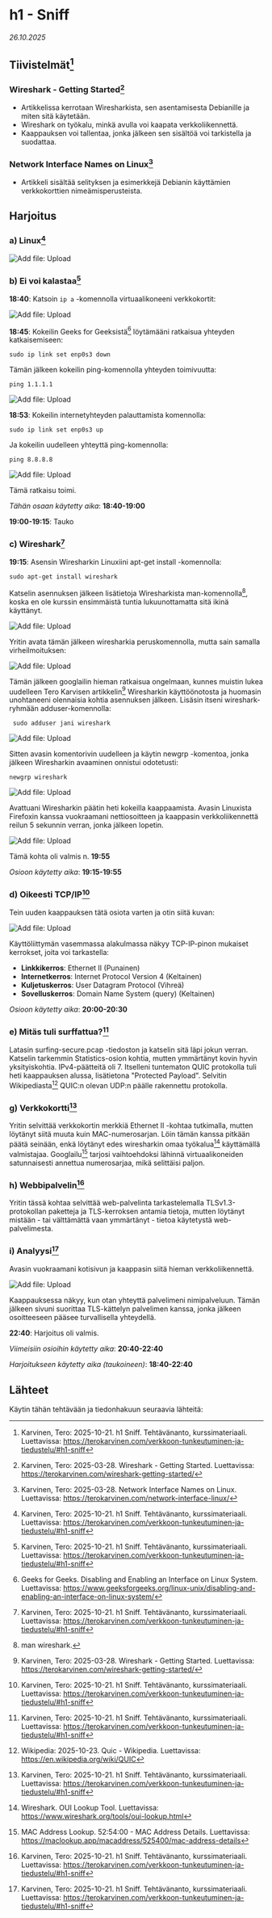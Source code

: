 # h1 - Sniff

*26.10.2025*

## Tiivistelmät[^1]

### Wireshark - Getting Started[^2]

- Artikkelissa kerrotaan Wiresharkista, sen asentamisesta Debianille ja miten sitä käytetään.
- Wireshark on työkalu, minkä avulla voi kaapata verkkoliikennettä.
- Kaappauksen voi tallentaa, jonka jälkeen sen sisältöä voi tarkistella ja suodattaa.

### Network Interface Names on Linux[^3]

- Artikkeli sisältää selityksen ja esimerkkejä Debianin käyttämien verkkokorttien nimeämisperusteista.

## Harjoitus

### a) Linux[^1]

![Add file: Upload](h1_linux.png)

### b) Ei voi kalastaa[^1]

**18:40**: Katsoin ```ip a``` -komennolla virtuaalikoneeni verkkokortit: 

![Add file: Upload](h1_ipa.png)

**18:45**: Kokeilin Geeks for Geeksistä[^4] löytämääni ratkaisua yhteyden katkaisemiseen: 

```sudo ip link set enp0s3 down```

Tämän jälkeen kokeilin ping-komennolla yhteyden toimivuutta: 

```ping 1.1.1.1```

![Add file: Upload](h1_linkdown.png)

**18:53**: Kokeilin internetyhteyden palauttamista komennolla: 

```sudo ip link set enp0s3 up```

Ja kokeilin uudelleen yhteyttä ping-komennolla: 

```ping 8.8.8.8```

![Add file: Upload](h1_linkup.png)

Tämä ratkaisu toimi. 

*Tähän osaan käytetty aika*: **18:40-19:00**

**19:00-19:15**: Tauko

### c) Wireshark[^1]

**19:15**: Asensin Wiresharkin Linuxiini apt-get install -komennolla: 

```sudo apt-get install wireshark``` 

Katselin asennuksen jälkeen lisätietoja Wiresharkista man-komennolla[^5], koska en ole kurssin ensimmäistä tuntia lukuunottamatta sitä ikinä käyttänyt. 

![Add file: Upload](h1_manws.png)

Yritin avata tämän jälkeen wiresharkia peruskomennolla, mutta sain samalla virheilmoituksen: 

![Add file: Upload](h1_wspd.png)

Tämän jälkeen googlailin hieman ratkaisua ongelmaan, kunnes muistin lukea uudelleen Tero Karvisen artikkelin[^2] Wiresharkin käyttöönotosta ja huomasin unohtaneeni olennaisia kohtia asennuksen jälkeen. Lisäsin itseni wireshark-ryhmään adduser-komennolla: 

``` sudo adduser jani wireshark```

![Add file: Upload](h1_adduser.png)

Sitten avasin komentorivin uudelleen ja käytin newgrp -komentoa, jonka jälkeen Wiresharkin avaaminen onnistui odotetusti: 

```newgrp wireshark``` 

![Add file: Upload](h1_newgrp.png)

Avattuani Wiresharkin päätin heti kokeilla kaappaamista. Avasin Linuxista Firefoxin kanssa vuokraamani nettiosoitteen ja kaappasin verkkoliikennettä reilun 5 sekunnin verran, jonka jälkeen lopetin. 

![Add file: Upload](h1_wscap.png)

Tämä kohta oli valmis n. **19:55**

*Osioon käytetty aika*: **19:15-19:55**

### d) Oikeesti TCP/IP[^1]

Tein uuden kaappauksen tätä osiota varten ja otin siitä kuvan: 

![Add file: Upload](h1_tcpip.png) 

Käyttöliittymän vasemmassa alakulmassa näkyy TCP-IP-pinon mukaiset kerrokset, joita voi tarkastella: 

- **Linkkikerros**: Ethernet II (Punainen)
- **Internetkerros**: Internet Protocol Version 4 (Keltainen)
- **Kuljetuskerros**: User Datagram Protocol (Vihreä)
- **Sovelluskerros**: Domain Name System (query) (Keltainen)


*Osioon käytetty aika*: **20:00-20:30**

### e) Mitäs tuli surffattua?[^1]

Latasin surfing-secure.pcap -tiedoston ja katselin sitä läpi jokun verran. Katselin tarkemmin Statistics-osion kohtia, mutten ymmärtänyt kovin hyvin yksityiskohtia. IPv4-päätteitä oli 7. Itselleni tuntematon QUIC protokolla tuli heti kaappauksen alussa, lisätietona "Protected Payload". Selvitin Wikipediasta[^6] QUIC:n olevan UDP:n päälle rakennettu protokolla. 

### g) Verkkokortti[^1]

Yritin selvittää verkkokortin merkkiä Ethernet II -kohtaa tutkimalla, mutten löytänyt siitä muuta kuin MAC-numerosarjan. Löin tämän kanssa pitkään päätä seinään, enkä löytänyt edes wiresharkin omaa työkalua[^7] käyttämällä valmistajaa. Googlailu[^8] tarjosi vaihtoehdoksi lähinnä virtuaalikoneiden satunnaisesti annettua numerosarjaa, mikä selittäisi paljon. 

### h) Webbipalvelin[^1]

Yritin tässä kohtaa selvittää web-palvelinta tarkastelemalla TLSv1.3-protokollan paketteja ja TLS-kerroksen antamia tietoja, mutten löytänyt mistään - tai välttämättä vaan ymmärtänyt - tietoa käytetystä web-palvelimesta. 

### i) Analyysi[^1]

Avasin vuokraamani kotisivun ja kaappasin siitä hieman verkkoliikennettä. 

![Add file: Upload](h1_janikave.png)

Kaappauksessa näkyy, kun otan yhteyttä palvelimeni nimipalveluun. Tämän jälkeen sivuni suorittaa TLS-kättelyn palvelimen kanssa, jonka jälkeen osoitteeseen pääsee turvallisella yhteydellä. 

**22:40**: Harjoitus oli valmis.

*Viimeisiin osioihin käytetty aika*: **20:40-22:40**

*Harjoitukseen käytetty aika (taukoineen)*: **18:40-22:40**

## Lähteet

Käytin tähän tehtävään ja tiedonhakuun seuraavia lähteitä:

[^1]: Karvinen, Tero: 2025-10-21. h1 Sniff. Tehtävänanto, kurssimateriaali. Luettavissa: https://terokarvinen.com/verkkoon-tunkeutuminen-ja-tiedustelu/#h1-sniff
[^2]: Karvinen, Tero: 2025-03-28. Wireshark - Getting Started. Luettavissa: https://terokarvinen.com/wireshark-getting-started/
[^3]: Karvinen, Tero: 2025-03-28. Network Interface Names on Linux. Luettavissa: https://terokarvinen.com/network-interface-linux/
[^4]: Geeks for Geeks. Disabling and Enabling an Interface on Linux System. Luettavissa: https://www.geeksforgeeks.org/linux-unix/disabling-and-enabling-an-interface-on-linux-system/
[^5]: man wireshark. 
[^6]: Wikipedia: 2025-10-23. Quic - Wikipedia. Luettavissa: https://en.wikipedia.org/wiki/QUIC 
[^7]: Wireshark. OUI Lookup Tool. Luettavissa: https://www.wireshark.org/tools/oui-lookup.html
[^8]: MAC Address Lookup. 52:54:00 - MAC Address Details. Luettavissa: https://maclookup.app/macaddress/525400/mac-address-details
